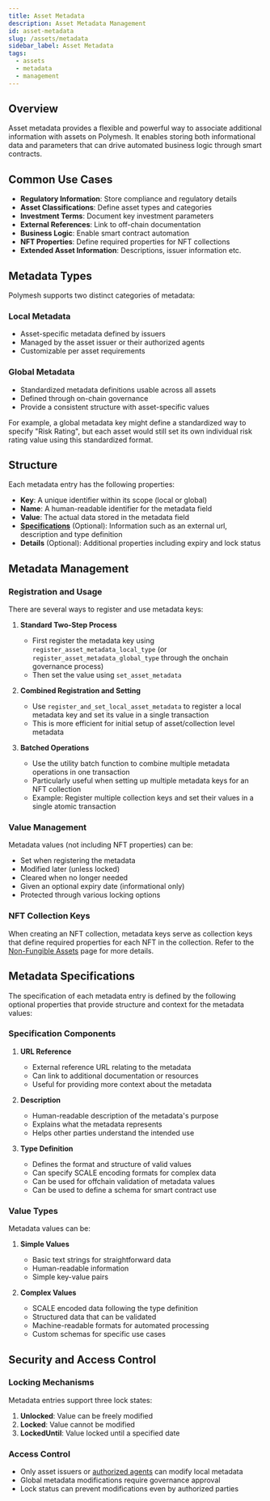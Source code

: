```yaml
---
title: Asset Metadata
description: Asset Metadata Management
id: asset-metadata
slug: /assets/metadata
sidebar_label: Asset Metadata
tags:
  - assets
  - metadata
  - management
---
```


## Overview

Asset metadata provides a flexible and powerful way to associate additional information with assets on Polymesh. It enables storing both informational data and parameters that can drive automated business logic through smart contracts.

## Common Use Cases

- **Regulatory Information**: Store compliance and regulatory details
- **Asset Classifications**: Define asset types and categories
- **Investment Terms**: Document key investment parameters
- **External References**: Link to off-chain documentation
- **Business Logic**: Enable smart contract automation
- **NFT Properties**: Define required properties for NFT collections
- **Extended Asset Information**: Descriptions, issuer information etc.

## Metadata Types

Polymesh supports two distinct categories of metadata:

### Local Metadata

- Asset-specific metadata defined by issuers
- Managed by the asset issuer or their authorized agents
- Customizable per asset requirements

### Global Metadata

- Standardized metadata definitions usable across all assets
- Defined through on-chain governance
- Provide a consistent structure with asset-specific values

For example, a global metadata key might define a standardized way to specify "Risk Rating", but each asset would still set its own individual risk rating value using this standardized format.

## Structure

Each metadata entry has the following properties:

- **Key**: A unique identifier within its scope (local or global)
- **Name**: A human-readable identifier for the metadata field
- **Value**: The actual data stored in the metadata field
- **[Specifications](#metadata-specifications)** (Optional): Information such as an external url, description and type definition
- **Details** (Optional): Additional properties including expiry and lock status

## Metadata Management

### Registration and Usage

There are several ways to register and use metadata keys:

1. **Standard Two-Step Process**

   - First register the metadata key using `register_asset_metadata_local_type` (or `register_asset_metadata_global_type` through the onchain governance process)
   - Then set the value using `set_asset_metadata`

2. **Combined Registration and Setting**

   - Use `register_and_set_local_asset_metadata` to register a local metadata key and set its value in a single transaction
   - This is more efficient for initial setup of asset/collection level metadata

3. **Batched Operations**
   - Use the utility batch function to combine multiple metadata operations in one transaction
   - Particularly useful when setting up multiple metadata keys for an NFT collection
   - Example: Register multiple collection keys and set their values in a single atomic transaction

### Value Management

Metadata values (not including NFT properties) can be:

- Set when registering the metadata
- Modified later (unless locked)
- Cleared when no longer needed
- Given an optional expiry date (informational only)
- Protected through various locking options

### NFT Collection Keys

When creating an NFT collection, metadata keys serve as collection keys that define required properties for each NFT in the collection. Refer to the [Non-Fungible Assets](/assets/nft/#collection-metadata-keys) page for more details.

## Metadata Specifications

The specification of each metadata entry is defined by the following optional properties that provide structure and context for the metadata values:

### Specification Components

1. **URL Reference**

   - External reference URL relating to the metadata
   - Can link to additional documentation or resources
   - Useful for providing more context about the metadata

2. **Description**

   - Human-readable description of the metadata's purpose
   - Explains what the metadata represents
   - Helps other parties understand the intended use

3. **Type Definition**
   - Defines the format and structure of valid values
   - Can specify SCALE encoding formats for complex data
   - Can be used for offchain validation of metadata values
   - Can be used to define a schema for smart contract use

### Value Types

Metadata values can be:

1. **Simple Values**

   - Basic text strings for straightforward data
   - Human-readable information
   - Simple key-value pairs

2. **Complex Values**
   - SCALE encoded data following the type definition
   - Structured data that can be validated
   - Machine-readable formats for automated processing
   - Custom schemas for specific use cases

## Security and Access Control

### Locking Mechanisms

Metadata entries support three lock states:

1. **Unlocked**: Value can be freely modified
2. **Locked**: Value cannot be modified
3. **LockedUntil**: Value locked until a specified date

### Access Control

- Only asset issuers or [authorized agents](/asset-agents) can modify local metadata
- Global metadata modifications require governance approval
- Lock status can prevent modifications even by authorized parties
